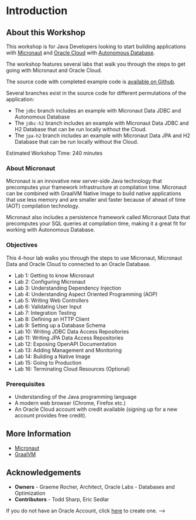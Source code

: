 # Introduction

## About this Workshop

This workshop is for Java Developers looking to start building applications with [Micronaut](https://micronaut.io) and [Oracle Cloud](https://www.oracle.com/cloud/) with [Autonomous Database](https://www.oracle.com/autonomous-database/).

The workshop features several labs that walk you through the steps to get going with Micronaut and Oracle Cloud.

The source code with completed example code is [available on Github](https://github.com/graemerocher/micronaut-oraclecloud-workshop).

Several branches exist in the source code for different permutations of the application:

* The `jdbc` branch includes an example with Micronaut Data JDBC and Autonomous Database
* The `jdbc-h2` branch includes an example with Micronaut Data JDBC and H2 Database that can be run locally without the Cloud.
* The `jpa-h2` branch includes an example with Micronaut Data JPA and H2 Database that can be run locally without the Cloud.

Estimated Workshop Time: 240 minutes

### About Micronaut

Micronaut is an innovative new server-side Java technology that precomputes your framework infrastructure at compilation time. Micronaut can be combined with GraalVM Native Image to build native applications that use less memory and are smaller and faster because of ahead of time (AOT) compilation technology.

Micronaut also includes a persistence framework called Micronaut Data that precomputes your SQL queries at compilation time, making it a great fit for working with Autonomous Database.

### Objectives
This 4-hour lab walks you through the steps to use Micronaut, Micronaut Data and Oracle Cloud to connected to an Oracle Database.

- Lab 1: Getting to know Micronaut
- Lab 2: Configuring Micronaut
- Lab 3: Understanding Dependency Injection
- Lab 4: Understanding Aspect Oriented Programming (AOP)
- Lab 5: Writing Web Controllers
- Lab 6: Validating User Input
- Lab 7: Integration Testing
- Lab 8: Defining an HTTP Client
- Lab 9: Setting up a Database Schema
- Lab 10: Writing JDBC Data Access Repositories
- Lab 11: Writing JPA Data Access Repositories
- Lab 12: Exposing OpenAPI Documentation
- Lab 13: Adding Management and Monitoring
- Lab 14: Building a Native Image
- Lab 15: Going to Production
- Lab 16: Terminating Cloud Resources (Optional)

### Prerequisites
- Understanding of the Java programming language
- A modern web browser (Chrome, Firefox etc.)
- An Oracle Cloud account with credit available (signing up for a new account provides free credit).

## More Information
- [Micronaut](https://micronaut.io/)
- [GraalVM](https://www.graalvm.org/)

## Acknowledgements
- **Owners** - Graeme Rocher, Architect, Oracle Labs - Databases and Optimization
- **Contributors** - Todd Sharp, Eric Sedlar

If you do not have an Oracle Account, click [here](https://profile.oracle.com/myprofile/account/create-account.jspx) to create one. -->
